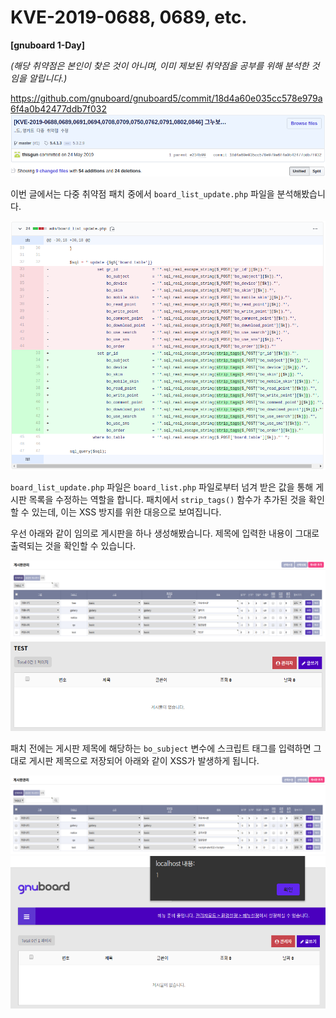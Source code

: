 # KVE-2019-0688, 0689, etc.

**[gnuboard 1-Day]**

_(해당 취약점은 본인이 찾은 것이 아니며, 이미 제보된 취약점을 공부를 위해 분석한 것임을 알립니다.)_

https://github.com/gnuboard/gnuboard5/commit/18d4a60e035cc578e979a6f4a0b42477ddb7f032
![header](KVE-2019-0688,0689,etc_header.png)

이번 글에서는 다중 취약점 패치 중에서 `board_list_update.php` 파일을 분석해봤습니다.

![log1](KVE-2019-0688,0689,etc_part1.png)

`board_list_update.php` 파일은 `board_list.php` 파일로부터 넘겨 받은 값을 통해 게시판 목록을 수정하는 역할을 합니다. 패치에서 `strip_tags()` 함수가 추가된 것을 확인할 수 있는데, 이는 XSS 방지를 위한 대응으로 보여집니다.

우선 아래와 같이 임의로 게시판을 하나 생성해봤습니다. 제목에 입력한 내용이 그대로 출력되는 것을 확인할 수 있습니다.

![board list test](board_list_test.png)
![board test](board_test.png)

패치 전에는 게시판 제목에 해당하는 `bo_subject` 변수에 스크립트 태그를 입력하면 그대로 게시판 제목으로 저장되어 아래와 같이 XSS가 발생하게 됩니다.

![board list xss](board_list_xss.png)
![board xss](board_xss.png)
